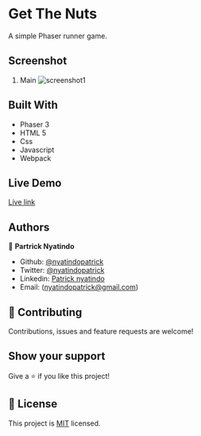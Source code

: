 # Get The Nuts

A simple Phaser runner game.

## Screenshot

1. Main
   ![screenshot1](https://user-images.githubusercontent.com/48393059/97079006-2400bc00-15f9-11eb-85e8-423c352ff2eb.png)

## Built With

- Phaser 3
- HTML 5
- Css
- Javascript
- Webpack

## Live Demo

[Live link](https://5f93f59afc396aa2a3d6eeae--eloquent-williams-726a40.netlify.app/)

## Authors

👤 **Partrick Nyatindo**

- Github: [@nyatindopatrick](https://github.com/nyatindopatrick)
- Twitter: [@nyatindopatrick](https://twitter.com/nyatindopatrick)
- Linkedin: [Patrick nyatindo](https://www.linkedin.com/in/nyatindopatrick/)
- Email: (nyatindopatrick@gmail.com)

## 🤝 Contributing

Contributions, issues and feature requests are welcome!

## Show your support

Give a ⭐️ if you like this project!

## 📝 License

This project is [MIT](./LICENSE) licensed.

